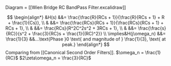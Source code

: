 Diagram = [[Wien Bridge RC BandPass Filter.excalidraw]]

$$
\begin{align*}
&H(s) &&= \frac{\frac{R}{RCs + 1}}{\frac{R}{RCs + 1} + R + \frac{1}{Cs}}, \\
& &&= \frac{\frac{RCs}{RCs + 1}}{\frac{RCs}{RCs + 1} + RCs + 1}, \\
& &&= \frac{RCs}{R^2C^2s^2 + 3RCs + 1}, \\
& &&= \frac{\frac{s}{RC}}{s^2 + \frac{3}{RC}s + \frac{1}{(RC)^2}} \\
\implies&H(j\omega_n) &&= \frac{1}{3} &&...\text{Phase }0 \text{ and magnitude of } \frac{1}{3}, \text{ at peak.}
\end{align*}
$$
Comparing from [[Canonical Second Order Filters]].
$\omega_n = \frac{1}{RC}$
$2\zeta\omega_n = \frac{3}{RC}$
